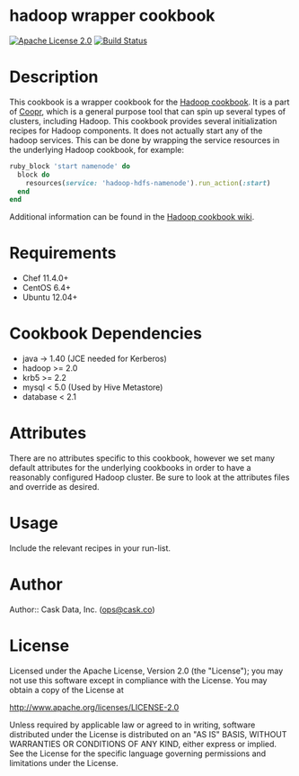 # hadoop wrapper cookbook

[![Apache License 2.0](http://img.shields.io/badge/license-apache%202.0-green.svg)](http://opensource.org/licenses/Apache-2.0)
[![Build Status](http://img.shields.io/travis/caskdata/hadoop_wrapper_cookbook.svg)](http://travis-ci.org/caskdata/hadoop_wrapper_cookbook)

# Description

This cookbook is a wrapper cookbook for the
[Hadoop cookbook](https://github.com/caskdata/hadoop_cookbook). It is a part
of [Coopr](https://github.com/caskdata/coopr), which is a general purpose tool
that can spin up several types of clusters, including Hadoop. This cookbook
provides several initialization recipes for Hadoop components. It does not
actually start any of the hadoop services. This can be done by wrapping the
service resources in the underlying Hadoop cookbook, for example:

```ruby
ruby_block 'start namenode' do
  block do
    resources(service: 'hadoop-hdfs-namenode').run_action(:start)
  end 
end
```

Additional information can be found in the
[Hadoop cookbook wiki](https://github.com/caskdata/hadoop_cookbook/wiki/Wrapping-this-cookbook).

# Requirements

* Chef 11.4.0+
* CentOS 6.4+
* Ubuntu 12.04+

# Cookbook Dependencies

* java -> 1.40 (JCE needed for Kerberos)
* hadoop >= 2.0
* krb5 >= 2.2
* mysql < 5.0 (Used by Hive Metastore)
* database < 2.1

# Attributes

There are no attributes specific to this cookbook, however we set many default
attributes for the underlying cookbooks in order to have a reasonably
configured Hadoop cluster. Be sure to look at the attributes files and
override as desired.

# Usage

Include the relevant recipes in your run-list.

# Author

Author:: Cask Data, Inc. (<ops@cask.co>)

# License

Licensed under the Apache License, Version 2.0 (the "License");
you may not use this software except in compliance with the License.
You may obtain a copy of the License at

http://www.apache.org/licenses/LICENSE-2.0

Unless required by applicable law or agreed to in writing, software
distributed under the License is distributed on an "AS IS" BASIS,
WITHOUT WARRANTIES OR CONDITIONS OF ANY KIND, either express or implied.
See the License for the specific language governing permissions and
limitations under the License.
